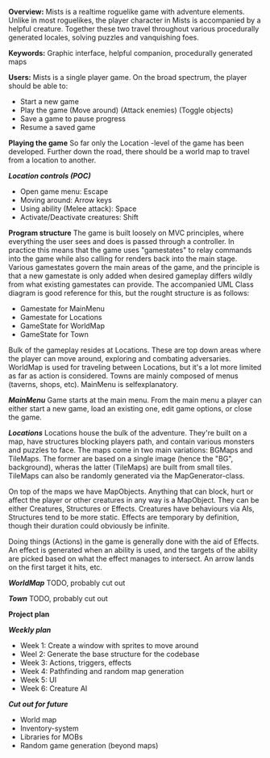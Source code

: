 **Overview:** Mists is a realtime roguelike game with adventure elements.
Unlike in most roguelikes, the player character in Mists is accompanied by a helpful creature. Together these two travel throughout various procedurally generated locales, solving puzzles and vanquishing foes.

**Keywords:** Graphic interface, helpful companion, procedurally generated maps

**Users:** Mists is a single player game. On the broad spectrum, the player should be able to:
* Start a new game
* Play the game
 (Move around)
 (Attack enemies)
 (Toggle objects)
* Save a game to pause progress
* Resume a saved game

**Playing the game**
So far only the Location -level of the game has been developed.
Further down the road, there should be a world map to travel from a location to another.

***Location controls (POC)***
* Open game menu: Escape
* Moving around: Arrow keys
* Using ability (Melee attack): Space
* Activate/Deactivate creatures: Shift

**Program structure**
The game is built loosely on MVC principles, where everything the user sees and does is passed
through a controller. In practice this means that the game uses "gamestates" to relay commands into the game
while also calling for renders back into the main stage. Various gamestates govern the main areas of the game,
and the principle is that a new gamestate is only added when desired gameplay differs wildly from what
existing gamestates can provide.
The accompanied UML Class diagram is good reference for this, but the rought structure is as follows:

* Gamestate for MainMenu
* Gamestate for Locations 
* GameState for WorldMap
* GameState for Town

Bulk of the gameplay resides at Locations. These are top down areas where the player can move around, exploring
and combating adversaries. WorldMap is used for traveling between Locations, but it's a lot more limited as far
as action is considered. Towns are mainly composed of menus (taverns, shops, etc). MainMenu is selfexplanatory.

***MainMenu***
Game starts at the main menu. From the main menu a player can either start a new game, load an existing one,
edit game options, or close the game.

***Locations***
Locations house the bulk of the adventure. They're built on a map, have structures blocking players path, and
contain various monsters and puzzles to face. The maps come in two main variations: BGMaps and TileMaps. The former
are based on a single image (hence the "BG", background), wheras the latter (TileMaps) are built from small tiles.
TileMaps can also be randomly generated via the MapGenerator-class.

On top of the maps we have MapObjects. Anything that can block, hurt or affect the player or other creatures in any
way is a MapObject. They can be either Creatures, Structures or Effects. Creatures have behaviours via AIs, Structures
tend to be more static. Effects are temporary by definition, though their duration could obviously be infinite.

Doing things (Actions) in the game is generally done with the aid of Effects. An effect is generated when an ability is
used, and the targets of the ability are picked based on what the effect manages to intersect. An arrow lands on the
first target it hits, etc.

***WorldMap***
TODO, probably cut out

***Town***
TODO, probably cut out

**Project plan**

***Weekly plan***
* Week 1: Create a window with sprites to move around
* Weel 2: Generate the base structure for the codebase
* Week 3: Actions, triggers, effects
* Week 4: Pathfinding and random map generation
* Week 5: UI
* Week 6: Creature AI

***Cut out for future***
* World map
* Inventory-system
* Libraries for MOBs
* Random game generation (beyond maps)
